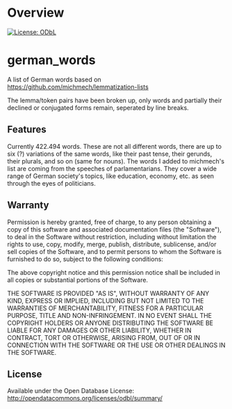 Overview
========


[![License: ODbL](https://img.shields.io/badge/License-ODbL-brightgreen.svg)](https://opendatacommons.org/licenses/odbl/)



german_words
============

A list of German words based on https://github.com/michmech/lemmatization-lists

The lemma/token pairs have been broken up, only words and partially their declined
or conjugated forms remain, seperated by line breaks.


Features
--------

Currently 422.494 words. These are not all different words, there are up to six (?)
variations of the same words, like their past tense, their gerunds, their plurals,
and so on (same for nouns).
The words I added to michmech's list are coming from the speeches of parlamentarians.
They cover a wide range of German society's topics, like education, economy, etc. as
seen through the eyes of politicians.


Warranty
--------

Permission is hereby granted, free of charge, to any person obtaining a copy
of this software and associated documentation files (the "Software"), to deal
in the Software without restriction, including without limitation the rights
to use, copy, modify, merge, publish, distribute, sublicense, and/or sell
copies of the Software, and to permit persons to whom the Software is
furnished to do so, subject to the following conditions:

The above copyright notice and this permission notice shall be included in all
copies or substantial portions of the Software.

THE SOFTWARE IS PROVIDED "AS IS", WITHOUT WARRANTY OF ANY KIND, EXPRESS OR
IMPLIED, INCLUDING BUT NOT LIMITED TO THE WARRANTIES OF MERCHANTABILITY,
FITNESS FOR A PARTICULAR PURPOSE, TITLE AND NON-INFRINGEMENT. IN NO EVENT SHALL
THE COPYRIGHT HOLDERS OR ANYONE DISTRIBUTING THE SOFTWARE BE LIABLE FOR ANY
DAMAGES OR OTHER LIABILITY, WHETHER IN CONTRACT, TORT OR OTHERWISE, ARISING
FROM, OUT OF OR IN CONNECTION WITH THE SOFTWARE OR THE USE OR OTHER DEALINGS
IN THE SOFTWARE.


License
-------

Available under the Open Database License:
http://opendatacommons.org/licenses/odbl/summary/
